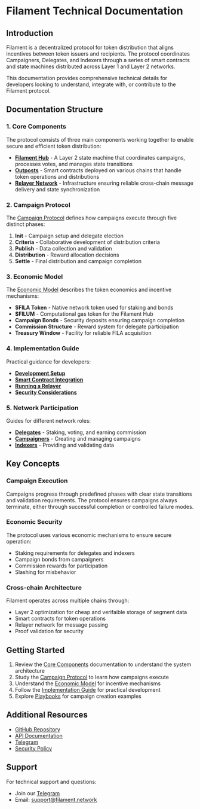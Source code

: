 # Filament Technical Documentation

## Introduction

Filament is a decentralized protocol for token distribution that aligns incentives between token issuers and recipients. The protocol coordinates Campaigners, Delegates, and Indexers through a series of smart contracts and state machines distributed across Layer 1 and Layer 2 networks.

This documentation provides comprehensive technical details for developers looking to understand, integrate with, or contribute to the Filament protocol.

## Documentation Structure

### 1. Core Components
The protocol consists of three main components working together to enable secure and efficient token distribution:

- [**Filament Hub**](./components.md#filament-hub) - A Layer 2 state machine that coordinates campaigns, processes votes, and manages state transitions
- [**Outposts**](./core_components.md#outposts) - Smart contracts deployed on various chains that handle token operations and distributions
- [**Relayer Network**](./components.md#relayer-network) - Infrastructure ensuring reliable cross-chain message delivery and state synchronization

### 2. Campaign Protocol
The [Campaign Protocol](./campaign_protocol.md) defines how campaigns execute through five distinct phases:

1. **Init** - Campaign setup and delegate election
2. **Criteria** - Collaborative development of distribution criteria
3. **Publish** - Data collection and validation
4. **Distribution** - Reward allocation decisions
5. **Settle** - Final distribution and campaign completion

### 3. Economic Model
The [Economic Model](./economic_model.md) describes the token economics and incentive mechanisms:

- **$FILA Token** - Native network token used for staking and bonds
- **$FILUM** - Computational gas token for the Filament Hub
- **Campaign Bonds** - Security deposits ensuring campaign completion
- **Commission Structure** - Reward system for delegate participation
- **Treasury Window** - Facility for reliable FILA acquisition

### 4. Implementation Guide
Practical guidance for developers:

- [**Development Setup**](./implementation_guide.md#development-setup)
- [**Smart Contract Integration**](./implementation_guide.md#smart-contract-integration)
- [**Running a Relayer**](./implementation_guide.md#running-a-relayer)
- [**Security Considerations**](./implementation_guide.md#security-considerations)

### 5. Network Participation
Guides for different network roles:

- [**Delegates**](./network_participation.md#delegates) - Staking, voting, and earning commission
- [**Campaigners**](./network_participation.md#campaigners) - Creating and managing campaigns
- [**Indexers**](./network_participation.md#indexers) - Providing and validating data

## Key Concepts

### Campaign Execution
Campaigns progress through predefined phases with clear state transitions and validation requirements. The protocol ensures campaigns always terminate, either through successful completion or controlled failure modes.

### Economic Security
The protocol uses various economic mechanisms to ensure secure operation:
- Staking requirements for delegates and indexers
- Campaign bonds from campaigners
- Commission rewards for participation
- Slashing for misbehavior

### Cross-chain Architecture
Filament operates across multiple chains through:
- Layer 2 optimization for cheap and verifaible storage of segment data
- Smart contracts for token operations
- Relayer network for message passing
- Proof validation for security

## Getting Started

1. Review the [Core Components](./core_components.md) documentation to understand the system architecture
2. Study the [Campaign Protocol](./campaign_protocol.md) to learn how campaigns execute
3. Understand the [Economic Model](./economic_model.md) for incentive mechanisms
4. Follow the [Implementation Guide](./implementation_guide.md) for practical development
5. Explore [Playbooks](./playbooks.md) for campaign creation examples

## Additional Resources

- [GitHub Repository](https://github.com/filament.zone)
- [API Documentation](./api_reference.md)
- [Telegram](https://forum.filament.network)
- [Security Policy](./security.md)

## Support

For technical support and questions:
- Join our [Telegram](https://t.me/2184488861/1)
- Email: support@filament.network
